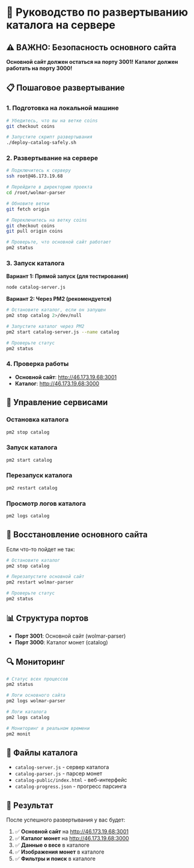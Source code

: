 # 🚀 Руководство по развертыванию каталога на сервере

## ⚠️ ВАЖНО: Безопасность основного сайта

**Основной сайт должен остаться на порту 3001!**
**Каталог должен работать на порту 3000!**

## 📋 Пошаговое развертывание

### 1. Подготовка на локальной машине

```bash
# Убедитесь, что вы на ветке coins
git checkout coins

# Запустите скрипт развертывания
./deploy-catalog-safely.sh
```

### 2. Развертывание на сервере

```bash
# Подключитесь к серверу
ssh root@46.173.19.68

# Перейдите в директорию проекта
cd /root/wolmar-parser

# Обновите ветки
git fetch origin

# Переключитесь на ветку coins
git checkout coins
git pull origin coins

# Проверьте, что основной сайт работает
pm2 status
```

### 3. Запуск каталога

**Вариант 1: Прямой запуск (для тестирования)**
```bash
node catalog-server.js
```

**Вариант 2: Через PM2 (рекомендуется)**
```bash
# Остановите каталог, если он запущен
pm2 stop catalog 2>/dev/null

# Запустите каталог через PM2
pm2 start catalog-server.js --name catalog

# Проверьте статус
pm2 status
```

### 4. Проверка работы

- **Основной сайт**: http://46.173.19.68:3001
- **Каталог**: http://46.173.19.68:3000

## 🔧 Управление сервисами

### Остановка каталога
```bash
pm2 stop catalog
```

### Запуск каталога
```bash
pm2 start catalog
```

### Перезапуск каталога
```bash
pm2 restart catalog
```

### Просмотр логов каталога
```bash
pm2 logs catalog
```

## 🚨 Восстановление основного сайта

Если что-то пойдет не так:

```bash
# Остановите каталог
pm2 stop catalog

# Перезапустите основной сайт
pm2 restart wolmar-parser

# Проверьте статус
pm2 status
```

## 📊 Структура портов

- **Порт 3001**: Основной сайт (wolmar-parser)
- **Порт 3000**: Каталог монет (catalog)

## 🔍 Мониторинг

```bash
# Статус всех процессов
pm2 status

# Логи основного сайта
pm2 logs wolmar-parser

# Логи каталога
pm2 logs catalog

# Мониторинг в реальном времени
pm2 monit
```

## 📁 Файлы каталога

- `catalog-server.js` - сервер каталога
- `catalog-parser.js` - парсер монет
- `catalog-public/index.html` - веб-интерфейс
- `catalog-progress.json` - прогресс парсинга

## 🎯 Результат

После успешного развертывания у вас будет:

1. ✅ **Основной сайт** на http://46.173.19.68:3001
2. ✅ **Каталог монет** на http://46.173.19.68:3000
3. ✅ **Данные о весе** в каталоге
4. ✅ **Изображения монет** в каталоге
5. ✅ **Фильтры и поиск** в каталоге




